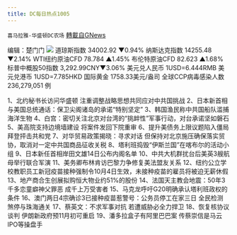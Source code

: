 ```yaml
---
title: DC每日热点1005
---
```

`喜马拉雅-华盛顿DC农场` [轉載自GNews](https://gnews.org/zh-hans/1575021/)

编辑：楚门门
![](https://assets.gnews.org/wp-content/uploads/2021/10/2FE69EB4-5489-4F8F-9F5D-5AE985B7330D-scaled.jpeg)
道琼斯指数 34002.92 ▼0.94%
纳斯达克指数 14255.48 ▼2.14%
WTI纽约原油CFD 78.784 ▲1.45%
布伦特原油CFD 82.623 ▲1.68%
标普中概股50指数 3,292.99CNY▼3.06%
美元兑人民币 1USD=6.444RMB
美元兑港币 1USD=7.785HKD
国际黄金 1758.33美元/盎司
全球CCP病毒感染人数 236,279,051 例

1、北约秘书长访问华盛顿 注重调整战略思想共同应对中共国挑战
2、日本新首相与美国总统通话：保卫尖阁诸岛的承诺“特别坚定”
3、韩国渔民称中共国船队滥捕海洋生物
4、白宫：密切关注北京对台湾的“挑衅性”军事行动，对台承诺坚如磐石
5、美高院支持边境墙建设 将案件发回下院重审
6、提升美债务上限议题陷入僵局 拜登抨击共和党
7、对华贸易政策揭晓：寻求对话 但保持对北京施压确保落实贸协，取消对一定中共国商品征收关税
8、塔利班捣毁“伊斯兰国”在喀布尔的活动小组
9、日本新任首相岸田文雄14日公布内阁名单
10、中共大机群扰台后美英3艘航母举行联合军演
11、美务卿布林肯访巴黎力争修复美法盟友关系
12、纽约公立学校教职员工新冠疫苗接种强制令10月4日生效，未接种疫苗的雇员将被迫无薪休假
13、地产商合生创展拟购恒大物业约51%的股份
14、法国天主教会地震：50年3千多恋童癖神父罪恶 成千上万受害者
15、马克龙呼吁G20明确承认塔利班政权的条件
16、澳门两日4宗确诊3已接种疫苗惹警号：公务员停工在家三日 全民检测 煞停与珠海通关
17、蔡英文：不求军事对抗 若遭威胁必全力捍卫
18、恢复核协议谈判 伊朗新政府预11月初可重启
19、潘多拉盒子有阿里巴巴案 传蔡崇信是马云IPO等操盘手
